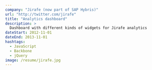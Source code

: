 ```yaml
---
company: "Jirafe (now part of SAP Hybris)"
url: "http://twitter.com/jirafe"
title: "Analytics dashboard"
description: >
  Dashboard with different kinds of widgets for Jirafe analytics
dateStart: 2012-11-01
dateEnd: 2013-11-01
hashtags:
  - JavaScript
  - Backbone
  - jQuery
image: /resume/jirafe.jpg
---
```

